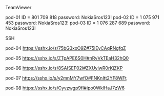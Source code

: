 
TeamViewer

pod-01    ID = 801 709 818		password: NokiaSros123!
pod-02    ID = 1 075 971 453	password: NokiaSros123!
pod-03    ID = 1 076 287 689	password: NokiaSros123!

SSH

pod-04	https://sshx.io/s/75bG3xxO9Z#75IEyCAqRNgfqZ

pod-05	https://sshx.io/s/ZTpAPE6S0H#nRvVkTEaH32hQ0

pod-06	https://sshx.io/s/8SAISEF02i#ZXUyiwR0rKjZKP

pod-07	https://sshx.io/s/y2mnMY7wfO#FNKnItt2YF8WFt

pod-08	https://sshx.io/s/Cyvzwgp9fI#ipo0WklHaJ7zW6


